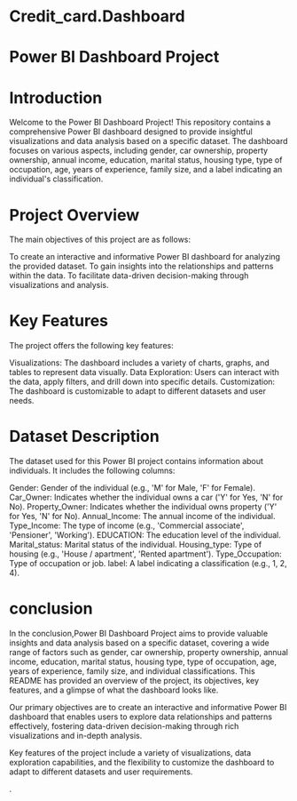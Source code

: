 # Credit_card.Dashboard

# Power BI Dashboard Project

# Introduction
Welcome to the Power BI Dashboard Project! This repository contains a comprehensive Power BI dashboard designed to provide insightful visualizations and data analysis based on a specific dataset. The dashboard focuses on various aspects, including gender, car ownership, property ownership, annual income, education, marital status, housing type, type of occupation, age, years of experience, family size, and a label indicating an individual's classification.

# Project Overview
The main objectives of this project are as follows:

To create an interactive and informative Power BI dashboard for analyzing the provided dataset.
To gain insights into the relationships and patterns within the data.
To facilitate data-driven decision-making through visualizations and analysis.
# Key Features
The project offers the following key features:

Visualizations: The dashboard includes a variety of charts, graphs, and tables to represent data visually.
Data Exploration: Users can interact with the data, apply filters, and drill down into specific details.
Customization: The dashboard is customizable to adapt to different datasets and user needs.

# Dataset Description
The dataset used for this Power BI project contains information about individuals. It includes the following columns:

Gender: Gender of the individual (e.g., 'M' for Male, 'F' for Female).
Car_Owner: Indicates whether the individual owns a car ('Y' for Yes, 'N' for No).
Property_Owner: Indicates whether the individual owns property ('Y' for Yes, 'N' for No).
Annual_Income: The annual income of the individual.
Type_Income: The type of income (e.g., 'Commercial associate', 'Pensioner', 'Working').
EDUCATION: The education level of the individual.
Marital_status: Marital status of the individual.
Housing_type: Type of housing (e.g., 'House / apartment', 'Rented apartment').
Type_Occupation: Type of occupation or job.
label: A label indicating a classification (e.g., 1, 2, 4).

 # conclusion 
 
 In the conclusion,Power BI Dashboard Project aims to provide valuable insights and data analysis based on a specific dataset, covering a wide range of factors such as gender, car ownership, property ownership, annual income, education, marital status, housing type, type of occupation, age, years of experience, family size, and individual classifications. This README has provided an overview of the project, its objectives, key features, and a glimpse of what the dashboard looks like.

Our primary objectives are to create an interactive and informative Power BI dashboard that enables users to explore data relationships and patterns effectively, fostering data-driven decision-making through rich visualizations and in-depth analysis.

Key features of the project include a variety of visualizations, data exploration capabilities, and the flexibility to customize the dashboard to adapt to different datasets and user requirements.



.

